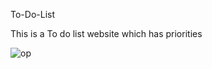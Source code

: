 To-Do-List

This is a To do list website which has priorities

![op](https://github.com/G-Priyadharshini/To-Do-List/assets/83446858/bab448f3-08f7-4d90-a9c1-39217e89078f)

